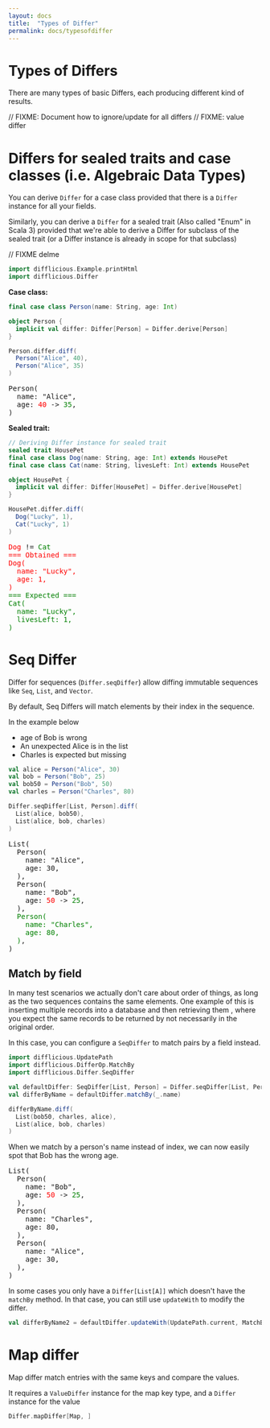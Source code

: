 ```yaml
---
layout: docs
title:  "Types of Differ"
permalink: docs/typesofdiffer
---
```


# Types of Differs

There are many types of basic Differs, each producing different kind of results.

// FIXME: Document how to ignore/update for all differs
// FIXME: value differ

# Differs for sealed traits and case classes (i.e. Algebraic Data Types)

You can derive `Differ` for a case class provided that there is a `Differ` instance for all your fields.

Similarly, you can derive a `Differ` for a sealed trait (Also called "Enum" in Scala 3) provided that we're able to 
derive a Differ for subclass of the sealed trait (or a Differ instance is already in scope for that subclass)

// FIXME delme
```scala mdoc:invisible
import difflicious.Example.printHtml
import difflicious.Differ
```

**Case class:**

```scala mdoc:silent
final case class Person(name: String, age: Int)

object Person {
  implicit val differ: Differ[Person] = Differ.derive[Person]
}
```

```scala mdoc:silent
Person.differ.diff(
  Person("Alice", 40),
  Person("Alice", 35)
)
```

<pre class="diff-render">
Person(
  name: "Alice",
  age: <span style="color: red;">40</span> -> <span style="color: green;">35</span>,
)
</pre>

**Sealed trait:**

```scala mdoc:silent
// Deriving Differ instance for sealed trait
sealed trait HousePet
final case class Dog(name: String, age: Int) extends HousePet
final case class Cat(name: String, livesLeft: Int) extends HousePet

object HousePet {
  implicit val differ: Differ[HousePet] = Differ.derive[HousePet]
}
```

```scala mdoc:silent
HousePet.differ.diff(
  Dog("Lucky", 1),
  Cat("Lucky", 1)
)
```

<pre class="diff-render">
<span style="color: red;">Dog</span> != <span style="color: green;">Cat</span>
<span style="color: red;">=== Obtained ===
Dog(
  name: "Lucky",
  age: 1,
)</span>
<span style="color: green;">=== Expected ===
Cat(
  name: "Lucky",
  livesLeft: 1,
)</span>
</pre>

# Seq Differ

Differ for sequences (`Differ.seqDiffer`) allow diffing immutable sequences like `Seq`, `List`, and `Vector`.

By default, Seq Differs will match elements by their index in the sequence.

In the example below

- age of Bob is wrong
- An unexpected Alice is in the list
- Charles is expected but missing

```scala mdoc:silent
val alice = Person("Alice", 30)
val bob = Person("Bob", 25)
val bob50 = Person("Bob", 50)
val charles = Person("Charles", 80)

Differ.seqDiffer[List, Person].diff(
  List(alice, bob50),
  List(alice, bob, charles)
)
```

<pre class="diff-render">
List(
  Person(
    name: "Alice",
    age: 30,
  ),
  Person(
    name: "Bob",
    age: <span style="color: red;">50</span> -> <span style="color: green;">25</span>,
  ),
  <span style="color: green;">Person(
    name: "Charles",
    age: 80,
  )</span>,
)
</pre>

## Match by field

In many test scenarios we actually don't care about order of things, as long as the two sequences 
contains the same elements. One example of this is inserting multiple records into a database and then retrieving them
, where you expect the same records to be returned by not necessarily in the original order.

In this case, you can configure a `SeqDiffer` to match pairs by a field instead.

```scala mdoc:silent
import difflicious.UpdatePath
import difflicious.DifferOp.MatchBy
import difflicious.Differ.SeqDiffer
```

```scala mdoc:silent
val defaultDiffer: SeqDiffer[List, Person] = Differ.seqDiffer[List, Person]
val differByName = defaultDiffer.matchBy(_.name)

differByName.diff(
  List(bob50, charles, alice),
  List(alice, bob, charles)
)
```

When we match by a person's name instead of index, we can now easily spot that Bob has the wrong age.

<pre class="diff-render">
List(
  Person(
    name: "Bob",
    age: <span style="color: red;">50</span> -> <span style="color: green;">25</span>,
  ),
  Person(
    name: "Charles",
    age: 80,
  ),
  Person(
    name: "Alice",
    age: 30,
  ),
)
</pre>

In some cases you only have a `Differ[List[A]]` which doesn't have the `matchBy` method.
In that case, you can still use `updateWith` to modify the differ.

```scala mdoc:silent
val differByName2 = defaultDiffer.updateWith(UpdatePath.current, MatchBy.func((p: Person) => p.name)).right.get
```

# Map differ

Map differ match entries with the same keys and compare the values.

It requires a `ValueDiffer` instance for the map key type, and a `Differ` instance for the value

```scala mdoc:silent
Differ.mapDiffer[Map, ]
```
